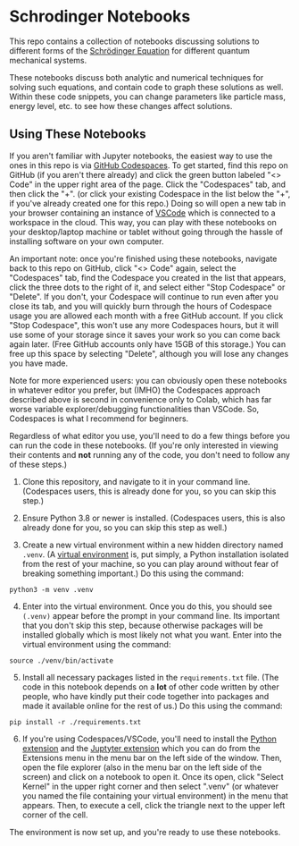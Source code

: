 # Schrodinger Notebooks

This repo contains a collection of notebooks discussing solutions to different forms of the [Schrödinger Equation](https://en.wikipedia.org/wiki/Schrödinger_equation) for different quantum mechanical systems.

These notebooks discuss both analytic and numerical techniques for solving such equations, and contain code to graph these solutions as well.
Within these code snippets, you can change parameters like particle mass, energy level, etc. to see how these changes affect solutions.

## Using These Notebooks

If you aren't familiar with Jupyter notebooks, the easiest way to use the ones in this repo is via [GitHub Codespaces](https://github.com/features/codespaces).
To get started, find this repo on GitHub (if you aren't there already) and click the green button labeled "<> Code" in the upper right area of the page.
Click the "Codespaces" tab, and then click the "+". (or click your existing Codespace in the list below the "+", if you've already created one for this repo.)
Doing so will open a new tab in your browser containing an instance of [VSCode](https://code.visualstudio.com) which is connected to a workspace in the cloud.
This way, you can play with these notebooks on your desktop/laptop machine or tablet without going through the hassle of installing software on your own computer.

An important note: once you're finished using these notebooks, navigate back to this repo on GitHub, click "<> Code" again, select the "Codespaces" tab, find the Codespace you created in the list that appears, click the three dots to the right of it, and select either "Stop Codespace" or "Delete".
If you don't, your Codespace will continue to run even after you close its tab, and you will quickly burn through the hours of Codespace usage you are allowed each month with a free GitHub account.
If you click "Stop Codespace", this won't use any more Codespaces hours, but it will use some of your storage since it saves your work so you can come back again later.
(Free GitHub accounts only have 15GB of this storage.)
You can free up this space by selecting "Delete", although you will lose any changes you have made.

Note for more experienced users: you can obviously open these notebooks in whatever editor you prefer, but (IMHO) the Codespaces approach described above is second in convenience only to Colab, which has far worse variable explorer/debugging functionalities than VSCode.
So, Codespaces is what I recommend for beginners.

Regardless of what editor you use, you'll need to do a few things before you can run the code in these notebooks. (If you're only interested in viewing their contents and **not** running any of the  code, you don't need to follow any of these steps.)

1. Clone this repository, and navigate to it in your command line. (Codespaces users, this is already done for you, so you can skip this step.)

2. Ensure Python 3.8 or newer is installed. (Codespaces users, this is also already done for you, so you can skip this step as well.)

3. Create a new virtual environment within a new hidden directory named `.venv`.
(A [virtual environment](https://docs.python.org/3/library/venv.html) is, put simply, a Python installation isolated from the rest of your machine, so you can play around without fear of breaking something important.)
Do this using the command:
```
python3 -m venv .venv
```

4. Enter into the virtual environment.
Once you do this, you should see `(.venv)` appear before the prompt in your command line.
Its important that you don't skip this step, because otherwise packages will be installed globally which is most likely not what you want.
Enter into the virtual environment using the command:
```
source ./venv/bin/activate
```

5. Install all necessary packages listed in the `requirements.txt` file.
(The code in this notebook depends on a **lot** of other code written by other people, who have kindly put their code together into packages and made it available online for the rest of us.)
Do this using the command:
```
pip install -r ./requirements.txt
```

6. If you're using Codespaces/VSCode, you'll need to install the [Python extension](https://marketplace.visualstudio.com/items?itemName=ms-python.python) and the [Juptyter extension](https://marketplace.visualstudio.com/items?itemName=ms-toolsai.jupyter) which you can do from the Extensions menu in the menu bar on the left side of the window.
Then, open the file explorer (also in the menu bar on the left side of the screen) and click on a notebook to open it.
Once its open, click "Select Kernel" in the upper right corner and then select ".venv" (or whatever you named the file containing your virtual environment) in the menu that appears.
Then, to execute a cell, click the triangle next to the upper left corner of the cell.

The environment is now set up, and you're ready to use these notebooks.